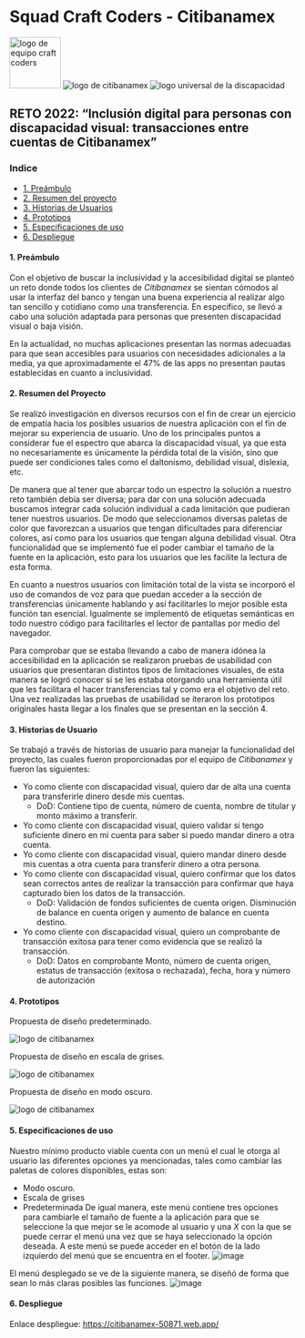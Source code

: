 # Squad Craft Coders - Citibanamex

<section> <img src="https://user-images.githubusercontent.com/7150868/150906181-39b08936-1c84-4c3d-8739-147e74e8193a.png" alt="logo de equipo craft coders" width= 90px height= 90px > 
    <img src="https://user-images.githubusercontent.com/7150868/150906429-bb815142-fffb-43f9-853b-007e07f27e75.png" alt="logo de citibanamex"> 
     <img src="https://user-images.githubusercontent.com/62182593/151021361-f76edd13-6fb1-4f18-9c79-dd35faedfd8f.png" alt="logo universal de la discapacidad"> 
</section>


## **RETO 2022: “Inclusión digital para personas con discapacidad visual:** transacciones entre cuentas de Citibanamex”

### Indice

* [1. Preámbulo](#1-preámbulo)
* [2. Resumen del proyecto](#2-resumen-del-proyecto)
* [3. Historias de Usuarios](#3-historias-de-usuario)
* [4. Prototipos](#4-prototipos)
* [5. Especificaciones de uso](#5-especificaciones-de-uso)
* [6. Despliegue](#6-despliegue)

#### 1. Preámbulo

Con el objetivo de buscar la inclusividad y la accesibilidad digital se planteó un reto donde todos los clientes de _Citibanamex_ se sientan cómodos al usar la interfaz del banco y tengan una buena experiencia al realizar algo tan sencillo y cotidiano como una transferencia. En específico, se llevó a cabo una solución adaptada para personas que presenten discapacidad visual o baja visión.

En la actualidad, no muchas aplicaciones presentan las normas adecuadas para que sean accesibles para usuarios con necesidades adicionales a la media, ya que aproximadamente el 47% de las apps no presentan pautas establecidas en cuanto a inclusividad. 

#### 2. Resumen del Proyecto
Se realizó investigación en diversos recursos con el fin de crear un ejercicio de empatía hacia los posibles usuarios de nuestra aplicación con el fin de mejorar su experiencia de usuario. Uno de los principales puntos a considerar fue el espectro que abarca la discapacidad visual, ya que esta no necesariamente es únicamente la pérdida total de la visión, sino que puede ser condiciones tales como el daltonismo, debilidad visual, dislexia, etc.

De manera que al tener que abarcar todo un espectro la solución a nuestro reto también debía ser diversa; para dar con una solución adecuada buscamos integrar cada solución individual a cada limitación que pudieran tener nuestros usuarios. De modo que seleccionamos diversas paletas de color que favorezcan a usuarios que tengan dificultades para diferenciar colores, así como para los usuarios que tengan alguna debilidad visual. Otra funcionalidad que se implementó fue el poder cambiar el tamaño de la fuente en la aplicación, esto para los usuarios que les facilite la lectura de esta forma. 

En cuanto a nuestros usuarios con limitación total de la vista se incorporó el uso de comandos de voz para que puedan acceder a la sección de transferencias únicamente hablando y así facilitarles lo mejor posible esta función tan esencial. Igualmente se implementó de etiquetas semánticas en todo nuestro código para facilitarles el lector de pantallas por medio del navegador.

Para comprobar que se estaba llevando a cabo de manera idónea la accesibilidad en la aplicación se realizaron pruebas de usabilidad con usuarios que presentaran distintos tipos de limitaciones visuales, de esta manera se logró conocer si se les estaba otorgando una herramienta útil que les facilitara el hacer transferencias tal y como era el objetivo del reto. Una vez realizadas las pruebas de usabilidad se iteraron los prototipos originales hasta llegar a los finales que se presentan en la sección 4. 

#### 3. Historias de Usuario

Se trabajó a través de historias de usuario para manejar la funcionalidad del proyecto, las cuales fueron proporcionadas por el equipo de _Citibanamex_ y fueron las siguientes:

- Yo como cliente con discapacidad visual, quiero dar de alta una cuenta para transferirle dinero desde mis cuentas.
  - DoD: Contiene tipo de cuenta, número de cuenta, nombre de titular y monto máximo a transferir.
- Yo como cliente con discapacidad visual, quiero validar si tengo suficiente dinero en mi cuenta para saber si puedo mandar dinero a otra cuenta.
- Yo como cliente con discapacidad visual, quiero mandar dinero desde mis cuentas a otra cuenta para transferir dinero a otra persona.
- Yo como cliente con discapacidad visual, quiero confirmar que los datos sean correctos antes de realizar la transacción para confirmar que haya capturado bien los datos de la transacción. 
  - DoD: Validación de fondos suficientes de cuenta origen. Disminución de balance en cuenta origen y aumento de balance en cuenta destino.
- Yo como cliente con discapacidad visual, quiero un comprobante de transacción exitosa para tener como evidencia que se realizó la transacción.
  - DoD: Datos en comprobante Monto, número de cuenta origen, estatus de transacción (exitosa o rechazada), fecha, hora y número de autorización 

#### 4. Prototipos

Propuesta de diseño predeterminado.

<img src="https://user-images.githubusercontent.com/7150868/150905939-d4ab43c3-dfbc-4f7b-974a-e4683c983afd.png" alt="logo de citibanamex">

Propuesta de diseño en escala de grises.

<img src="https://user-images.githubusercontent.com/7150868/150905933-0f928ebc-16a1-4878-879b-ece363fd1c7d.png" alt="logo de citibanamex">

Propuesta de diseño en modo oscuro.

<img src="https://user-images.githubusercontent.com/7150868/150905937-6072aa98-73b9-43b6-aca4-45895faddcf5.png" alt="logo de citibanamex">

#### 5. Especificaciones de uso

Nuestro mínimo producto viable cuenta con un menú el cual le otorga al usuario las diferentes opciones ya mencionadas, tales como cambiar las paletas de colores disponibles, estas son:
- Modo oscuro.
- Escala de grises
- Predeterminada
De igual manera, este menú contiene tres opciones para cambiarle el tamaño de fuente a la aplicación para que se seleccione la que mejor se le acomode al usuario y una _X_ con la que se puede cerrar el menú una vez que se haya seleccionado la opción deseada. A este menú se puede acceder en el botón de la lado izquierdo del menú que se encuentra en el footer. 
![image](https://user-images.githubusercontent.com/62182593/151025627-22c965b6-b1e7-4230-bf6d-4d2f982bf946.png)

El menú desplegado se ve de la siguiente manera, se diseñó de forma que sean lo más claras posibles las funciones.
![image](https://user-images.githubusercontent.com/62182593/151026180-494248d1-c333-4f97-87cf-15567b6e7869.png)


#### 6. Despliegue
Enlace despliegue: https://citibanamex-50871.web.app/

